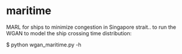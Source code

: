 # maritime
MARL for ships to minimize congestion in Singapore strait..
to run the WGAN to model the ship crossing time distribution:

$ python wgan_maritime.py -h
